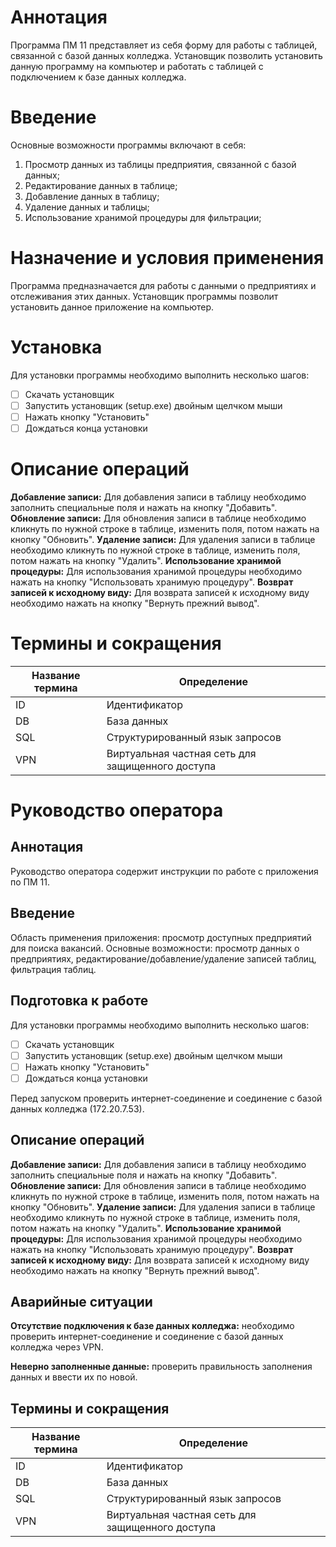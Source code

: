 # Аннотация
Программа ПМ 11 представляет из себя форму для работы с таблицей, связанной с базой данных колледжа. Установщик позволить установить данную программу на компьютер и работать с таблицей с подключением к базе данных колледжа.


# Введение

Основные возможности программы включают в себя: 
1) Просмотр данных из таблицы предприятия, связанной с базой данных;
2) Редактирование данных в таблице;
3) Добавление данных в таблицу;
4) Удаление данных и таблицы;
5) Использование хранимой процедуры для фильтрации;

# Назначение и условия применения

Программа предназначается для работы с данными о предприятиях и отслеживания этих данных. Установщик программы позволит установить данное приложение на компьютер.

# Установка

Для установки программы необходимо выполнить несколько шагов:

 - [ ] Скачать установщик
 - [ ] Запустить установщик (setup.exe) двойным щелчком мыши
 - [ ] Нажать кнопку "Установить"
 - [ ] Дождаться конца установки

# Описание операций

**Добавление записи:**
Для добавления записи в таблицу необходимо заполнить специальные поля и нажать на кнопку "Добавить".
**Обновление записи:**
Для обновления записи в таблице необходимо кликнуть по нужной строке в таблице, изменить поля, потом нажать на кнопку "Обновить".
**Удаление записи:**
Для удаления записи в таблице необходимо кликнуть по нужной строке в таблице, изменить поля, потом нажать на кнопку "Удалить".
**Использование хранимой процедуры:**
Для использования хранимой процедуры необходимо нажать на кнопку "Использовать хранимую процедуру".
**Возврат записей к исходному виду:**
Для возврата записей к исходному виду необходимо нажать на кнопку "Вернуть прежний вывод".

# Термины и сокращения

|Название термина| Определение                |
|----------------|-------------------------------|
|ID     | Идентификатор          |
|DB          |База данных           |
|SQL          |Структурированный язык запросов|
|VPN        |Виртуальная частная сеть для защищенного доступа|

# Руководство оператора

## Аннотация
Руководство оператора содержит инструкции по работе с приложения по ПМ 11.

## Введение
Область применения приложения: просмотр доступных предприятий для поиска вакансий.
Основные возможности: просмотр данных о предприятиях, редактирование/добавление/удаление записей таблиц, фильтрация таблиц.

## Подготовка к работе
Для установки программы необходимо выполнить несколько шагов:

 - [ ] Скачать установщик
 - [ ] Запустить установщик (setup.exe) двойным щелчком мыши
 - [ ] Нажать кнопку "Установить"
 - [ ] Дождаться конца установки

Перед запуском проверить интернет-соединение и соединение с базой данных колледжа (172.20.7.53).

## Описание операций
**Добавление записи:**
Для добавления записи в таблицу необходимо заполнить специальные поля и нажать на кнопку "Добавить".
**Обновление записи:**
Для обновления записи в таблице необходимо кликнуть по нужной строке в таблице, изменить поля, потом нажать на кнопку "Обновить".
**Удаление записи:**
Для удаления записи в таблице необходимо кликнуть по нужной строке в таблице, изменить поля, потом нажать на кнопку "Удалить".
**Использование хранимой процедуры:**
Для использования хранимой процедуры необходимо нажать на кнопку "Использовать хранимую процедуру".
**Возврат записей к исходному виду:**
Для возврата записей к исходному виду необходимо нажать на кнопку "Вернуть прежний вывод".

## Аварийные ситуации
**Отсутствие подключения к базе данных колледжа:** необходимо проверить интернет-соединение и соединение с базой данных колледжа через VPN.

**Неверно заполненные данные:** проверить правильность заполнения данных и ввести их по новой.

## Термины и сокращения

|Название термина| Определение                |
|----------------|-------------------------------|
|ID     | Идентификатор          |
|DB          |База данных           |
|SQL          |Структурированный язык запросов|
|VPN        |Виртуальная частная сеть для защищенного доступа|
